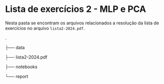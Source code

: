 # Lista de exercícios 2 - MLP e PCA

Nesta pasta se encontram os arquivos relacionados a resolução da lista de
exercícios no arquivo `lista2-2024.pdf`.

.

├── data

├── lista2-2024.pdf

├── notebooks

└── report

